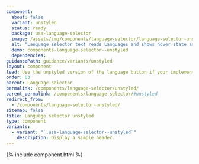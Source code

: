 ```yaml
---
component:
  about: false
  variant: unstyled
  status: ready
  package: usa-language-selector
  image: /assets/img/components/language-selector/language-selector-unstyled-example.png
  alt: "Language selector text reads Languages and shows hover state and a dropdown menu with language options. The selected language in the dropdown is underlined on hover."
  demo: components-language-selector--unstyled
  dependencies:
guidancePath: guidance/variants/unstyled
layout: component
lead: Use the unstyled version of the language button if your implementation calls for a link, or must be placed in a secondary navigation section with other links.
order: 03
parent: Language selector
permalink: /components/language-selector/unstyled/
parent_permalink: /components/language-selector/#unstyled
redirect_from:
  - /components/language-selector-unstyled/
sitemap: false
title: Language selector unstyled
type: component
variants:
  - variant: "`.usa-language-selector--unstyled`"
    description: Display a simple header.
---
```


{% include component.html %}
